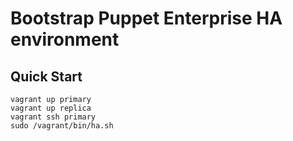 # Bootstrap Puppet Enterprise HA environment

## Quick Start

```
vagrant up primary
vagrant up replica
vagrant ssh primary
sudo /vagrant/bin/ha.sh
```
